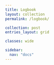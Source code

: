 ```yaml
---
title: Logbook
layout: collection
permalink: /logbook/

collection: post
entries_layout: grid

classes: wide

sidebar:
  nav: "docs"
---
```

